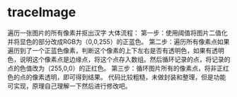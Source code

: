 # traceImage
遍历一张图片的所有像素并抠出汉字
大体流程：
第一步：使用阈值将图片二值化 并将显色的部分改成RGB为（0,0,255）的正蓝色。
第二步：遍历所有像素点如果遍历到了一个正蓝色像素，判断这个像素的上下左右是否有透明色，如果有透明色，说明这个像素点是边缘点，将这个点存入数组。然后循环记录的点，将记录的点的色值改为（255,0,0）的正红色。
第三步：循环图片所有的像素点，将非正红色的点的像素透明，即可得到结果。 
代码比较粗糙，未做封装和整理，但是功能可实现，原理自己理解一下然后进行修改吧。
